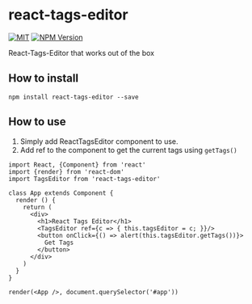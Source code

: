 # react-tags-editor
[![MIT](https://img.shields.io/npm/l/react-tag-input.svg?style=flat-square)](https://github.com/prakhar1989/react-tags/blob/master/LICENSE)
[![NPM Version](https://img.shields.io/npm/v/react-tag-input.svg?style=flat-square)](https://www.npmjs.com/package/react-tags-editor)

React-Tags-Editor that works out of the box

## How to install
```
npm install react-tags-editor --save
```

## How to use
1. Simply add ReactTagsEditor component to use.
2. Add ref to the component to get the current tags using ```getTags()```
```
import React, {Component} from 'react'
import {render} from 'react-dom'
import TagsEditor from 'react-tags-editor'

class App extends Component {
  render () { 
    return (
      <div>
        <h1>React Tags Editor</h1>
        <TagsEditor ref={c => { this.tagsEditor = c; }}/>
        <button onClick={() => alert(this.tagsEditor.getTags())}>
          Get Tags
        </button>
      </div>
    )
  }
}

render(<App />, document.querySelector('#app'))
```
